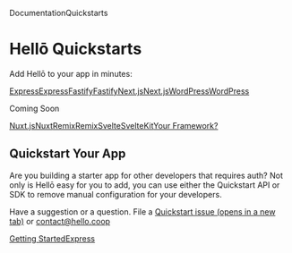 DocumentationQuickstarts

# Hellō Quickstarts

Add Hellō to your app in minutes:

[ExpressExpress](/docs/quickstarts/express/)[FastifyFastify](/docs/quickstarts/fastify/)[Next.jsNext.js](/docs/quickstarts/nextjs/)[WordPressWordPress](/docs/quickstarts/wordpress/)

Coming Soon

[Nuxt.jsNuxt](mailto:contact@hello.coop/subject=Interest+in+Nuxt)[RemixRemix](mailto:contact@hello.coop/subject=Interest+in+Remix)[SvelteSvelteKit](mailto:contact@hello.coop/subject=Interest+in+SvelteKit)[Your Framework?](https://github.com/hellocoop/hello.dev/discussions/53)

## Quickstart Your App[](#quickstart-your-app)

Are you building a starter app for other developers that requires auth? Not only is Hellō easy for you to add, you can use either the Quickstart API or SDK to remove manual configuration for your developers.

Have a suggestion or a question. File a [Quickstart issue (opens in a new tab)](https://github.com/hellocoop/quickstart/issues) or [contact@hello.coop](mailto:contact@hello.coop?subject=Hell%C5%8D+Plug-in+Inquiry)

[Getting Started](/docs/getting-started/ "Getting Started")[Express](/docs/quickstarts/express/ "Express")